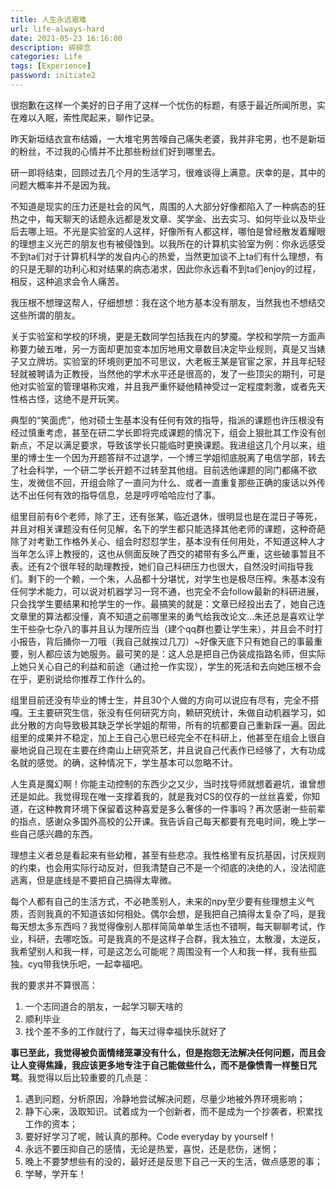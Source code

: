 ```yaml
---
title: 人生永远艰难
url: life-always-hard
date: 2021-05-23 16:16:00
description: 碎碎念
categories: Life
tags: [Experience]
password: initiate2
---
```


很抱歉在这样一个美好的日子用了这样一个忧伤的标题，有感于最近所闻所思，实在难以入眠，索性爬起来，聊作记录。

昨天新垣结衣宣布结婚，一大堆宅男苦嚎自己痛失老婆，我并非宅男，也不是新垣的粉丝，不过我的心情并不比那些粉丝们好到哪里去。

研一即将结束，回顾过去几个月的生活学习，很难谈得上满意。庆幸的是，其中的问题大概率并不是因为我。

不知道是现实的压力还是社会的风气，周围的人大部分好像都陷入了一种病态的狂热之中，每天聊天的话题永远都是发文章、奖学金、出去实习、如何毕业以及毕业后去哪上班。不光是实验室的人这样，好像所有人都这样，哪怕是曾经散发着耀眼的理想主义光芒的朋友也有被侵蚀到。以我所在的计算机实验室为例：你永远感受不到ta们对于计算机科学的发自内心的热爱，当然更加谈不上ta们有什么理想，有的只是无聊的功利心和对结果的病态渴求，因此你永远看不到ta们enjoy的过程，相反，这种追求会令人痛苦。

我压根不想理这帮人，仔细想想：我在这个地方基本没有朋友，当然我也不想结交这些所谓的朋友。

关于实验室和学校的环境，更是无数同学包括我在内的梦魇。学校和学院一方面声称要力破五唯，另一方面却更加变本加厉地用文章数目决定毕业规则，真是又当婊子又立牌坊。实验室的环境则更加不可思议，大老板王某是官宦之家，并且年纪轻轻就被聘请为正教授，当然他的学术水平还是很高的，发了一些顶尖的期刊，可是他对实验室的管理堪称灾难，并且我严重怀疑他精神受过一定程度刺激，或者先天性格古怪，这绝不是开玩笑。

典型的“笑面虎”，他对硕士生基本没有任何有效的指导，指派的课题也许压根没有经过慎重考虑，甚至在研二学长即将完成课题的情况下，组会上狠批其工作没有创新点，不足以满足要求，导致该学长只能临时更换课题。我进组这几个月以来，组里的博士生一个因为开题答辩不过退学，一个博三学姐彻底脱离了电信学部，转去了社会科学，一个研二学长开题不过转至其他组。目前选他课题的同门都痛不欲生，发微信不回，开组会除了一直问为什么、或者一直重复那些正确的废话以外传达不出任何有效的指导信息，总是哼哼哈哈应付了事。

组里目前有6个老师，除了王，还有张某，临近退休，很明显也是在混日子等死，并且对相关课题没有任何见解，名下的学生都只能选择其他老师的课题，这种奇葩除了对考勤工作格外关心、组会时怼怼学生，基本没有任何用处，不知道这种人才当年怎么评上教授的，这也从侧面反映了西交的裙带有多么严重，这些破事暂且不表。还有2个很年轻的助理教授，她们自己科研压力也很大，自然没时间指导我们。剩下的一个赖，一个朱，人品都十分堪忧，对学生也是极尽压榨。朱基本没有任何学术能力，可以说对机器学习一窍不通，也完全不会follow最新的科研进展，只会找学生要结果和抢学生的一作。最搞笑的就是：文章已经投出去了，她自己连文章里的算法都没懂，真不知道之前哪里来的勇气给我改论文...朱还总是喜欢让学生干些杂七杂八的事并且认为理所应当（建个qq群也要让学生来），并且会不时打小报告，背后捅你一刀哦（我自己就挨过几刀）~好像天底下只有她自己的事最重要，别人都应该为她服务。最可笑的是：这人总是把自己伪装成指路名师，但实际上她只关心自己的利益和前途（通过抢一作实现），学生的死活和去向她压根不会在乎，更别说给你推荐工作什么的。

组里目前还没有毕业的博士生，并且30个人做的方向可以说应有尽有，完全不搭嘎。王主要研究生信，张没有任何研究方向，赖研究统计，朱做自动机器学习，如此分散的方向导致极其缺乏学长学姐的帮带，所有的坑都要自己重新踩一遍。因此组里的成果并不稳定，加上王自己心思已经完全不在科研上，他甚至在组会上很自豪地说自己现在主要在终南山上研究茶艺，并且说自己代表作已经够了，大有功成名就的感觉。的确，这种情况下，学生基本可以忽略不计。

人生真是魔幻啊！你能主动控制的东西少之又少，当时找导师就想着避坑，谁曾想还是如此。我觉得现在唯一支撑着我的，就是我对CS的仅存的一丝丝喜爱，你知道，在这种教育环境下保留着这种喜爱是多么奢侈的一件事吗？再次感谢一些前辈的指点，感谢众多国外高校的公开课。我告诉自己每天都要有充电时间，晚上学一些自己感兴趣的东西。

理想主义者总是看起来有些幼稚，甚至有些悲凉。我性格里有反抗基因，讨厌规则的约束，也会用实际行动反对，但我清楚自己不是一个彻底的决绝的人，没法彻底逃离，但是底线是不要把自己搞得太卑微。

每个人都有自己的生活方式，不必艳羡别人，未来的npy至少要有些理想主义气质，否则我真的不知道该如何相处。偶尔会想，是我把自己搞得太复杂了吗，是我每天想太多东西吗？我觉得像别人那样简简单单生活也不错啊，每天聊聊考试，作业，科研，去哪吃饭。可是我真的不是这样子合群，我太独立，太散漫，太逆反，我希望别人和我一样，可是这怎么可能呢？周围没有一个人和我一样，我有些孤独。cyq带我快乐吧，一起幸福吧。

我的要求并不算很高：

1. 一个志同道合的朋友，一起学习聊天啥的
2. 顺利毕业
3. 找个差不多的工作就行了，每天过得幸福快乐就好了

**事已至此，我觉得被负面情绪笼罩没有什么，但是抱怨无法解决任何问题，而且会让人变得焦躁，我应该更多地专注于自己能做些什么，而不是像愤青一样整日咒骂**。我觉得以后比较重要的几点是：

 1. 遇到问题，分析原因，冷静地尝试解决问题，尽量少地被外界环境影响；
 2. 静下心来，汲取知识。试着成为一个创新者，而不是成为一个抄袭者，积累找工作的资本；
 3. 要好好学习了呢，贼认真的那种。Code everyday by yourself！
 4. 永远不要压抑自己的感情，无论是热爱，喜悦，还是悲伤，迷惘；
 5. 晚上不要梦想些有的没的，最好还是反思下自己一天的生活，做点感恩的事；
 6. 学琴，学开车！